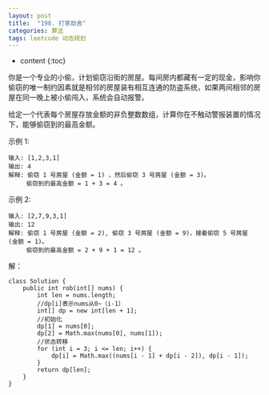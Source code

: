 ```yaml
---
layout: post
title:  "198. 打家劫舍"
categories: 算法
tags: leetcode 动态规划
---
```


* content
{:toc}

<!--more-->

你是一个专业的小偷，计划偷窃沿街的房屋。每间房内都藏有一定的现金，影响你偷窃的唯一制约因素就是相邻的房屋装有相互连通的防盗系统，如果两间相邻的房屋在同一晚上被小偷闯入，系统会自动报警。

给定一个代表每个房屋存放金额的非负整数数组，计算你在不触动警报装置的情况下，能够偷窃到的最高金额。

示例 1:

```
输入: [1,2,3,1]
输出: 4
解释: 偷窃 1 号房屋 (金额 = 1) ，然后偷窃 3 号房屋 (金额 = 3)。
     偷窃到的最高金额 = 1 + 3 = 4 。
```

示例 2:

```
输入: [2,7,9,3,1]
输出: 12
解释: 偷窃 1 号房屋 (金额 = 2), 偷窃 3 号房屋 (金额 = 9)，接着偷窃 5 号房屋 (金额 = 1)。
     偷窃到的最高金额 = 2 + 9 + 1 = 12 。
```

解：

```
class Solution {
    public int rob(int[] nums) {
        int len = nums.length;
        //dp[i]表示nums从0~（i-1）
        int[] dp = new int[len + 1];
        //初始化
        dp[1] = nums[0];
        dp[2] = Math.max(nums[0], nums[1]);
        //状态转移
        for (int i = 3; i <= len; i++) {
            dp[i] = Math.max((nums[i - 1] + dp[i - 2]), dp[i - 1]);
        }
        return dp[len];
    }
}
```

